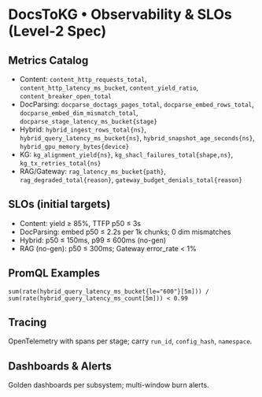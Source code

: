 # DocsToKG • Observability & SLOs (Level-2 Spec)

## Metrics Catalog
- Content: `content_http_requests_total`, `content_http_latency_ms_bucket`, `content_yield_ratio`, `content_breaker_open_total`
- DocParsing: `docparse_doctags_pages_total`, `docparse_embed_rows_total`, `docparse_embed_dim_mismatch_total`, `docparse_stage_latency_ms_bucket{stage}`
- Hybrid: `hybrid_ingest_rows_total{ns}`, `hybrid_query_latency_ms_bucket{ns}`, `hybrid_snapshot_age_seconds{ns}`, `hybrid_gpu_memory_bytes{device}`
- KG: `kg_alignment_yield{ns}`, `kg_shacl_failures_total{shape,ns}`, `kg_tx_retries_total{ns}`
- RAG/Gateway: `rag_latency_ms_bucket{path}`, `rag_degraded_total{reason}`, `gateway_budget_denials_total{reason}`

## SLOs (initial targets)
- Content: yield ≥ 85%, TTFP p50 ≤ 3s
- DocParsing: embed p50 ≤ 2.2s per 1k chunks; 0 dim mismatches
- Hybrid: p50 ≤ 150ms, p99 ≤ 600ms (no-gen)
- RAG (no-gen): p50 ≤ 300ms; Gateway error_rate < 1%

## PromQL Examples
```promql
sum(rate(hybrid_query_latency_ms_bucket{le="600"}[5m])) / sum(rate(hybrid_query_latency_ms_count[5m])) < 0.99
```

## Tracing
OpenTelemetry with spans per stage; carry `run_id`, `config_hash`, `namespace`.

## Dashboards & Alerts
Golden dashboards per subsystem; multi-window burn alerts.
